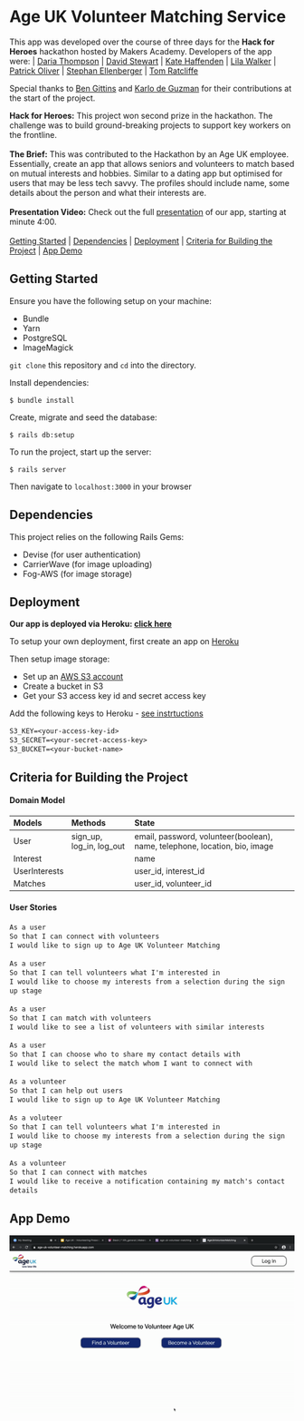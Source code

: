 Age UK Volunteer Matching Service
===================

This app was developed over the course of three days for the **Hack for Heroes** hackathon hosted by Makers Academy. Developers of the app were: |  [Daria Thompson](https://github.com/dariathompson) | [David Stewart](https://github.com/DavidStewartLDN) |  [Kate Haffenden](https://github.com/naeglinghaff) | [Lila Walker](https://github.com/lilawalker) | [Patrick Oliver](https://github.com/poliver24) | [Stephan Ellenberger](https://github.com/stellenberger) | [Tom Ratcliffe](https://github.com/ratcliffetj)

Special thanks to [Ben Gittins](https://github.com/squareben1) and [Karlo de Guzman](https://github.com/Kdeg0040) for their contributions at the start of the project.

**Hack for Heroes:** This project won second prize in the hackathon. The challenge was to build ground-breaking projects to support key workers on the frontline.\
\
**The Brief:** This was contributed to the Hackathon by an Age UK employee. Essentially, create an app that allows seniors and volunteers to match based on mutual interests and hobbies. Similar to a dating app but optimised for users that may be less tech savvy. The profiles should include name, some details about the person and what their interests are.\
\
**Presentation Video:** Check out the full [presentation](https://www.youtube.com/watch?v=tafnwcPW1Io) of our app, starting at minute 4:00.\
\
[Getting Started](#getting-started) | [Dependencies](#dependencies) | [Deployment](#deployment) | [Criteria for Building the Project](#criteria-for-building-the-project) | [App Demo](#app-demo)

## Getting Started

Ensure you have the following setup on your machine:
- Bundle
- Yarn
- PostgreSQL
- ImageMagick

`git clone` this repository and `cd` into the directory.

Install dependencies:

```
$ bundle install
```

Create, migrate and seed the database:

```
$ rails db:setup
```

To run the project, start up the server:

```
$ rails server
```

Then navigate to `localhost:3000` in your browser


## Dependencies

This project relies on the following Rails Gems:

- Devise (for user authentication)
- CarrierWave (for image uploading)
- Fog-AWS (for image storage)

## Deployment

**Our app is deployed via Heroku: [click here](https://age-uk-volunteer-matching.herokuapp.com/)**

To setup your own deployment, first create an app on [Heroku](https://www.heroku.com/)

Then setup image storage:

- Set up an [AWS S3 account](https://aws.amazon.com/s3/)
- Create a bucket in S3
- Get your S3 access key id and secret access key

Add the following keys to Heroku - [see instrtuctions](https://devcenter.heroku.com/articles/config-vars)

```
S3_KEY=<your-access-key-id>
S3_SECRET=<your-secret-access-key>
S3_BUCKET=<your-bucket-name>
```

## Criteria for Building the Project

#### Domain Model

| Models | Methods | State |
| :--- |:--- | :--- |
| User | sign_up, log_in, log_out  | email, password, volunteer(boolean), name, telephone, location, bio, image |
| Interest | | name |
| UserInterests | | user_id, interest_id |
| Matches | | user_id, volunteer_id |


#### User Stories

```
As a user
So that I can connect with volunteers
I would like to sign up to Age UK Volunteer Matching

As a user
So that I can tell volunteers what I'm interested in
I would like to choose my interests from a selection during the sign up stage

As a user
So that I can match with volunteers
I would like to see a list of volunteers with similar interests

As a user
So that I can choose who to share my contact details with
I would like to select the match whom I want to connect with

As a volunteer
So that I can help out users
I would like to sign up to Age UK Volunteer Matching

As a voluteer
So that I can tell volunteers what I'm interested in
I would like to choose my interests from a selection during the sign up stage

As a volunteer
So that I can connect with matches
I would like to receive a notification containing my match's contact details
```

## App Demo

![Age UK Demo](public/images/AgeUk_demo.gif)
